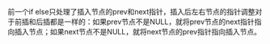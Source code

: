 前一个if else只处理了插入节点的prev和next指针，插入后左右节点的指针调整对于前插和后插都是一样的：如果prev节点不是NULL，就将prev节点的next指针指向插入节点；如果next节点不是NULL，就将next节点的prev指针指向插入节点。